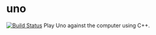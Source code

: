 # uno
[![Build Status](https://www.travis-ci.com/hodge47/uno.svg?branch=main)](https://www.travis-ci.com/hodge47/uno)
Play Uno against the computer using C++.
